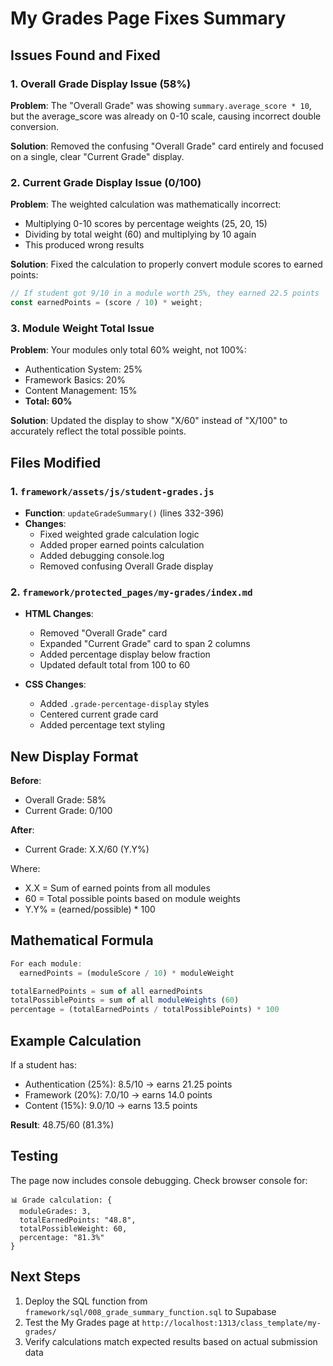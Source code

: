 # My Grades Page Fixes Summary

## Issues Found and Fixed

### 1. **Overall Grade Display Issue (58%)**
**Problem**: The "Overall Grade" was showing `summary.average_score * 10`, but the average_score was already on 0-10 scale, causing incorrect double conversion.

**Solution**: Removed the confusing "Overall Grade" card entirely and focused on a single, clear "Current Grade" display.

### 2. **Current Grade Display Issue (0/100)**
**Problem**: The weighted calculation was mathematically incorrect:
- Multiplying 0-10 scores by percentage weights (25, 20, 15)
- Dividing by total weight (60) and multiplying by 10 again
- This produced wrong results

**Solution**: Fixed the calculation to properly convert module scores to earned points:
```javascript
// If student got 9/10 in a module worth 25%, they earned 22.5 points
const earnedPoints = (score / 10) * weight;
```

### 3. **Module Weight Total Issue**
**Problem**: Your modules only total 60% weight, not 100%:
- Authentication System: 25%
- Framework Basics: 20% 
- Content Management: 15%
- **Total: 60%**

**Solution**: Updated the display to show "X/60" instead of "X/100" to accurately reflect the total possible points.

## Files Modified

### 1. `framework/assets/js/student-grades.js`
- **Function**: `updateGradeSummary()` (lines 332-396)
- **Changes**: 
  - Fixed weighted grade calculation logic
  - Added proper earned points calculation
  - Added debugging console.log
  - Removed confusing Overall Grade display

### 2. `framework/protected_pages/my-grades/index.md`
- **HTML Changes**:
  - Removed "Overall Grade" card
  - Expanded "Current Grade" card to span 2 columns
  - Added percentage display below fraction
  - Updated default total from 100 to 60

- **CSS Changes**:
  - Added `.grade-percentage-display` styles
  - Centered current grade card
  - Added percentage text styling

## New Display Format

**Before**: 
- Overall Grade: 58%
- Current Grade: 0/100

**After**:
- Current Grade: X.X/60 (Y.Y%)

Where:
- X.X = Sum of earned points from all modules
- 60 = Total possible points based on module weights
- Y.Y% = (earned/possible) * 100

## Mathematical Formula

```javascript
For each module:
  earnedPoints = (moduleScore / 10) * moduleWeight

totalEarnedPoints = sum of all earnedPoints
totalPossiblePoints = sum of all moduleWeights (60)
percentage = (totalEarnedPoints / totalPossiblePoints) * 100
```

## Example Calculation

If a student has:
- Authentication (25%): 8.5/10 → earns 21.25 points
- Framework (20%): 7.0/10 → earns 14.0 points  
- Content (15%): 9.0/10 → earns 13.5 points

**Result**: 48.75/60 (81.3%)

## Testing

The page now includes console debugging. Check browser console for:
```
📊 Grade calculation: {
  moduleGrades: 3,
  totalEarnedPoints: "48.8",
  totalPossibleWeight: 60,
  percentage: "81.3%"
}
```

## Next Steps

1. Deploy the SQL function from `framework/sql/008_grade_summary_function.sql` to Supabase
2. Test the My Grades page at `http://localhost:1313/class_template/my-grades/`
3. Verify calculations match expected results based on actual submission data